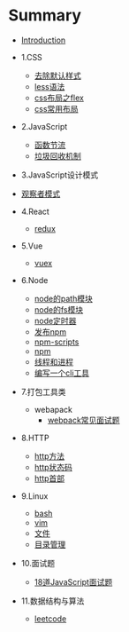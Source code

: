 # Summary

*  [Introduction](README.md)


*  1.CSS
    * [去除默认样式](CSS/去除默认样式.md)
    * [less语法](CSS/less语法.md)
    * [css布局之flex](CSS/css布局之flex.md)
    * [css常用布局](CSS/css常用布局.md)
    
* 2.JavaScript
   * [函数节流](JavaScript/函数节流.md)
   * [垃圾回收机制](JavaScript/javascript垃圾回收机制.md)

* 3.JavaScript设计模式
 * [观察者模式](JavaScript设计模式/观察者模式.md)

* 4.React
    * [redux](React/redux.md)
* 5.Vue
    * [vuex](vue/vuex.md)
* 6.Node
   * [node的path模块](node/node-path.md)
   * [node的fs模块](node/node-fs.md)
   * [node定时器](node/node定时器.md)
   * [发布npm](node/npm-publish.md)
   * [npm-scripts](node/npm-scripts.md)
   * [npm](node/npm.md)
   * [线程和进程](node/线程和进程.md)
   * [编写一个cli工具](node/编写一个cli工具.md)

* 7.打包工具类
    * webapack
       * [webpack常见面试题](tool/webpack/webpack常见面试题.md)
* 8.HTTP
   * [http方法](HTTP/http方法.md)
   * [http状态码](HTTP/http状态码.md)
   * [http首部](HTTP/http首部.md)
* 9.Linux
   * [bash](linux/bash.md)
   * [vim](linux/vim.md)
   * [文件](linux/文件.md)
   * [目录管理](linux/目录管理.md)

* 10.面试题
   * [18道JavaScript面试题](面试题/18道js笔试题.md)
* 11.数据结构与算法
   * [leetcode](https://github.com/funnycoderstar/leetcode/issues)

